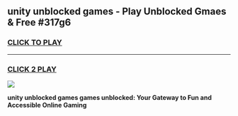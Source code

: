 
## unity unblocked games - Play Unblocked Gmaes & Free #317g6
<h3>
<a href="https://news.freeplayer.one?title=unity_unblocked_games&ref=03M">CLICK TO PLAY</a></h3>
<hr>

<h3>
<a href="https://news.freeplayer.one?title=unity_unblocked_games&ref=03M">CLICK 2 PLAY</a>
  
</h3>

<a href="https://news.freeplayer.one?title=unity_unblocked_games&ref=03M"><img src="https://clearcache.store/games.png"></a>


**unity unblocked games games unblocked: Your Gateway to Fun and Accessible Online Gaming**
